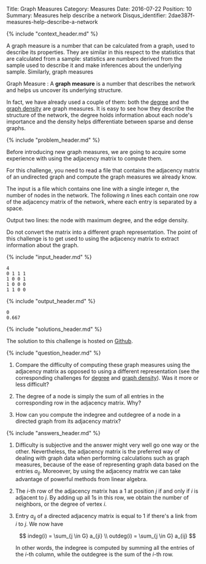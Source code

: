 Title: Graph Measures
Category: Measures
Date: 2016-07-22
Position: 10
Summary: Measures help describe a network
Disqus_identifier: 2dae387f-measures-help-describe-a-network

{% include "context_header.md" %}

A graph measure is a number that can be calculated from a graph, used to
describe its properties. They are similar in this respect to the statistics
that are calculated from a sample: statistics are numbers derived from the
sample used to describe it and make inferences about the underlying
sample. Similarly, graph measures

Graph Measure[](#graph-measure)
: A **graph measure** is a number that describes the network and helps us
uncover its underlying structure.

In fact, we have already used a couple of them: both the
[degree](http://erdosnet.work/nodes-and-edges.html) and the
[graph density](http://erdosnet.work/graph-density.html) are graph
measures. It is easy to see how they describe the structure of the network,
the degree holds information about each node's importance and the density
helps differentiate between sparse and dense graphs.

{% include "problem_header.md" %}

Before introducing new graph measures, we are going to acquire some
experience with using the adjacency matrix to compute them.

For this challenge, you need to read a file that contains the adjacency
matrix of an undirected graph and compute the graph measures we already
know.

The input is a file which contains one line with a single integer $n$, the
number of nodes in the network. The following $n$ lines each contain one
row of the adjacency matrix of the network, where each entry is separated
by a space.

Output two lines: the node with maximum degree, and the edge density.

Do not convert the matrix into a different graph representation. The point
of this challenge is to get used to using the adjacency matrix to extract
information about the graph.


{% include "input_header.md" %}

```
4
0 1 1 1
1 0 0 1
1 0 0 0
1 1 0 0
```

{% include "output_header.md" %}

```
0
0.667
```


{% include "solutions_header.md" %}

The solution to this challenge is hosted on
[Github](https://github.com/leotrs/erdos/blob/master/solutions/measures/measures.py).


{% include "question_header.md" %}

1. Compare the difficulty of computing these graph measures using the
   adjacency matrix as opposed to using a different representation (see the
   corresponding challenges for
   [degree](http://erdosnet.work/nodes-and-edges.html) and
   [graph density](http://erdosnet.work/graph-density.html)). Was it more
   or less difficult?

2. The degree of a node is simply the sum of all entries in the
   corresponding row in the adjacency matrix. Why?

3. How can you compute the indegree and outdegree of a node in a directed
   graph from its adjacency matrix?


{% include "answers_header.md" %}

1. Difficulty is subjective and the answer might very well go one way or
   the other.  Nevertheless, the adjacency matrix is the preferred way of
   dealing with graph data when performing calculations such as graph
   measures, because of the ease of representing graph data based on the
   entries $a_{ij}$.  Moreoever, by using the adjacency matrix we can take
   advantage of powerful methods from linear algebra.

2. The $i$-th row of the adjacency matrix has a $1$ at position $j$ if and
   only if $i$ is adjacent to $j$.  By adding up all $1$s in this row, we
   obtain the number of neighbors, or the degree of vertex $i$.

3. Entry $a_{ij}$ of a directed adjacency matrix is equal to $1$ if there's
   a link from $i$ to $j$.  We now have

    $$
    indeg(i) = \sum_{j \in G} a_{ji} \\
    outdeg(i) = \sum_{j \in G} a_{ij}
    $$

    In other words, the indegree is computed by summing all the entries of
    the $i$-th column, while the outdegree is the sum of the $i$-th row.
